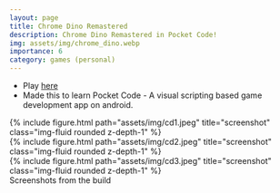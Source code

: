 ```yaml
---
layout: page
title: Chrome Dino Remastered
description: Chrome Dino Remastered in Pocket Code!
img: assets/img/chrome_dino.webp
importance: 6
category: games (personal)
---
```

 * Play [here](https://share.catrob.at/app/project/4babb95a-8629-11eb-a92d-005056a36f47)
 * Made this to learn Pocket Code - A visual scripting based game development app on android.

<div class="row">
    <div class="col-sm mt-3 mt-md-0">
        {% include figure.html path="assets/img/cd1.jpeg" title="screenshot" class="img-fluid rounded z-depth-1" %}
    </div>
    <div class="col-sm mt-3 mt-md-0">
        {% include figure.html path="assets/img/cd2.jpeg" title="screenshot" class="img-fluid rounded z-depth-1" %}
    </div>
    <div class="col-sm mt-3 mt-md-0">
        {% include figure.html path="assets/img/cd3.jpeg" title="screenshot" class="img-fluid rounded z-depth-1" %}
    </div>     
</div>

<div class="caption">
    Screenshots from the build
</div>